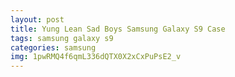 ```yaml
---
layout: post
title: Yung Lean Sad Boys Samsung Galaxy S9 Case
tags: samsung galaxy s9
categories: samsung
img: 1pwRMQ4f6qmL336dQTX0X2xCxPuPsE2_v
---
```

